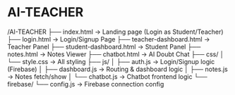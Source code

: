 # AI-TEACHER
/AI-TEACHER
├── index.html               → Landing page (Login as Student/Teacher)
├── login.html               → Login/Signup Page
├── teacher-dashboard.html   → Teacher Panel
├── student-dashboard.html   → Student Panel
├── notes.html               → Notes Viewer
├── chatbot.html             → AI Doubt Chat
├── css/
│   └── style.css            → All styling
├── js/
│   ├── auth.js              → Login/Signup logic (Firebase)
│   ├── dashboard.js         → Routing & dashboard logic
│   ├── notes.js             → Notes fetch/show
│   └── chatbot.js           → Chatbot frontend logic
└── firebase/
    └── config.js            → Firebase connection config